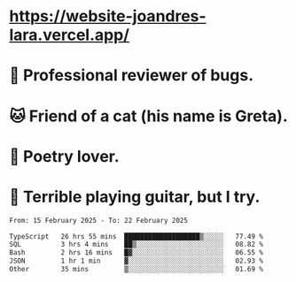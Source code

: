 # https://website-joandres-lara.vercel.app/
# 🐛 Professional reviewer of bugs.
# 🐱 Friend of a cat (his name is Greta).
# 📜 Poetry lover.
# 🎸 Terrible playing guitar, but I try.

<!--START_SECTION:waka-->

```txt
From: 15 February 2025 - To: 22 February 2025

TypeScript   26 hrs 55 mins  ███████████████████▒░░░░░   77.49 %
SQL          3 hrs 4 mins    ██▒░░░░░░░░░░░░░░░░░░░░░░   08.82 %
Bash         2 hrs 16 mins   █▓░░░░░░░░░░░░░░░░░░░░░░░   06.55 %
JSON         1 hr 1 min      ▓░░░░░░░░░░░░░░░░░░░░░░░░   02.93 %
Other        35 mins         ▒░░░░░░░░░░░░░░░░░░░░░░░░   01.69 %
```

<!--END_SECTION:waka-->
